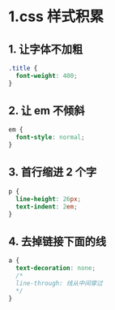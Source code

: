 # 1.css 样式积累

## 1. 让字体不加粗

```css
.title {
  font-weight: 400;
}
```

## 2. 让 em 不倾斜

```css
em {
  font-style: normal;
}
```

## 3. 首行缩进 2 个字

```css
p {
  line-height: 26px;
  text-indent: 2em;
}
```

## 4. 去掉链接下面的线

```css
a {
  text-decoration: none;
  /*
  line-through: 线从中间穿过
  */
}
```
